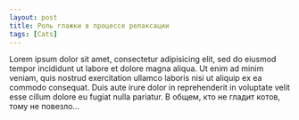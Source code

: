 ```yaml
---
layout: post
title: Роль глажки в процессе релаксации
tags: [Cats]
---
```

Lorem ipsum dolor sit amet, consectetur adipisicing elit, sed do eiusmod tempor incididunt ut labore et dolore magna aliqua. Ut enim ad minim veniam, quis nostrud exercitation ullamco laboris nisi ut aliquip ex ea commodo consequat. Duis aute irure dolor in reprehenderit in voluptate velit esse cillum dolore eu fugiat nulla pariatur. В общем, кто не гладит котов, тому не повезло...
